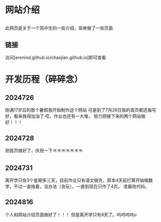 # 网站介绍
## 
此网页是关于一个高中生的一些介绍，简单做了一些页面
## 链接
访问[erenind.github.io/chaojian.github.io]即可查看


# 开发历程（碎碎念）
## 2024726
刚满17岁后的那个暑假我开始制作这个网站
可是到了7月26日我的首页都还每写好，看来我得加油了
哎，作业也还有一大堆，
努力把接下来的两个网站做好！！！


## 2024728
把首页做好了，庆祝一下🪅🪅🪅🪅🪅🪅🪅

## 2024731
离开学只有3个星期多三天，目前作业只有语文做完，原本4天前打算开始做数学，不过一直拖着，没办法（贪玩），一直到现在只作了4页。
凌晨改代码。

## 2024816
个人和网站介绍页面做好了！！！
但是离开学只有9天了。呜呜呜呜u
